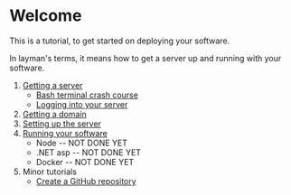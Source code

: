 # Welcome
This is a tutorial, to get started on deploying your software.

In layman's terms, it means how to get a server up and running with your software.

1. [Getting a server](getting_a_server)
    - [Bash terminal crash course](terminal)
    - [Logging into your server](server_logon)
2. [Getting a domain](domain)
3. [Setting up the server](getting_a_server)
4. [Running your software](simple_html)
    * Node -- NOT DONE YET
    * \.NET asp -- NOT DONE YET
    * Docker -- NOT DONE YET
5. Minor tutorials
    - [Create a GitHub repository](git)
    
